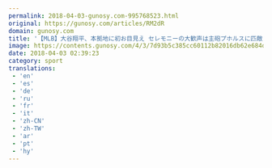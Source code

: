 ```yaml
---
permalink: 2018-04-03-gunosy.com-995768523.html
original: https://gunosy.com/articles/RM2dR
domain: gunosy.com
title: '【MLB】大谷翔平、本拠地に初お目見え セレモニーの大歓声は主砲プホルスに匹敵（フルカウント） - グノシー'
image: https://contents.gunosy.com/4/3/7d93b5c385cc60112b82016db62e684d_content.jpg
date: 2018-04-03 02:39:23
category: sport
translations: 
 - 'en'
 - 'es'
 - 'de'
 - 'ru'
 - 'fr'
 - 'it'
 - 'zh-CN'
 - 'zh-TW'
 - 'ar'
 - 'pt'
 - 'hy'
---
```


